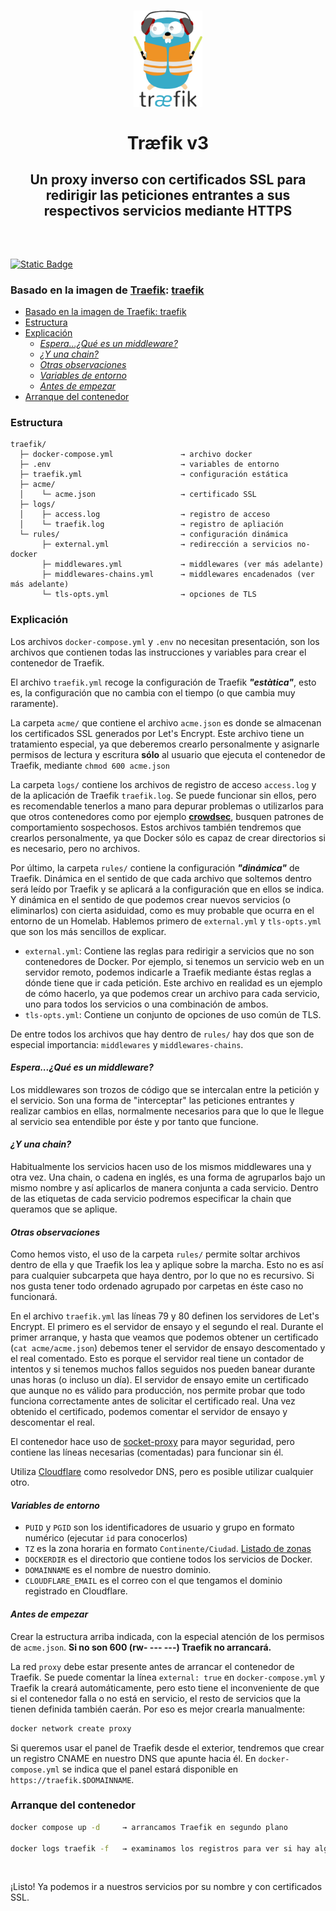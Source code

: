 <h1>
  <p align="center" width="100%">
    <img width="22%" src="../.recursos/img/traefik.png">
    </br></br>
    Træfik v3
  </p> 
</h1>

<h2> 
  <p align="center" width="100%">
    Un proxy inverso con certificados SSL para redirigir las peticiones entrantes a sus respectivos servicios mediante HTTPS
  </p>
  </br>
</h2>

[![Static Badge](https://img.shields.io/badge/lang-%F0%9F%87%AC%F0%9F%87%A7_en-blue?style=plastic)](README.en.md)

### Basado en la imagen de [Traefik](https://traefik.io): [traefik](https://github.com/traefik/traefik)

- [Basado en la imagen de Traefik: traefik](#basado-en-la-imagen-de-traefik-traefik)
- [Estructura](#estructura)
- [Explicación](#explicación)
  - [*Espera...¿Qué es un middleware?*](#esperaqué-es-un-middleware)
  - [*¿Y una chain?*](#y-una-chain)
  - [*Otras observaciones*](#otras-observaciones)
  - [*Variables de entorno*](#variables-de-entorno)
  - [*Antes de empezar*](#antes-de-empezar)
- [Arranque del contenedor](#arranque-del-contenedor)

### Estructura

    traefik/
      ├─ docker-compose.yml               → archivo docker
      ├─ .env                             → variables de entorno
      ├─ traefik.yml                      → configuración estática
      ├─ acme/
      │    └─ acme.json                   → certificado SSL
      ├─ logs/
      │    ├─ access.log                  → registro de acceso
      │    └─ traefik.log                 → registro de apliación
      └─ rules/                           → configuración dinámica
           ├─ external.yml                → redirección a servicios no-docker
           ├─ middlewares.yml             → middlewares (ver más adelante)
           ├─ middlewares-chains.yml      → middlewares encadenados (ver más adelante)
           └─ tls-opts.yml                → opciones de TLS

### Explicación

Los archivos `docker-compose.yml` y `.env` no necesitan presentación, son los archivos que contienen todas las instrucciones y variables para crear el contenedor de Traefik.

El archivo `traefik.yml` recoge la configuración de Traefik **_"estàtica"_**, esto es, la configuración que no cambia con el tiempo (o que cambia muy raramente).

La carpeta `acme/` que contiene el archivo `acme.json` es donde se almacenan los certificados SSL generados por Let's Encrypt. Este archivo tiene un tratamiento especial, ya que deberemos crearlo personalmente y asignarle permisos de lectura y escritura **sólo** al usuario que ejecuta el contenedor de Traefik, mediante `chmod 600 acme.json`

La carpeta `logs/` contiene los archivos de registro de acceso `access.log` y de la aplicación de Traefik `traefik.log`. Se puede funcionar sin ellos, pero es recomendable tenerlos a mano para depurar problemas o utilizarlos para que otros contenedores como por ejemplo [**crowdsec**](../crowdsec), busquen patrones de comportamiento sospechosos. Estos archivos también tendremos que crearlos personalmente, ya que Docker sólo es capaz de crear directorios si es necesario, pero no archivos.

Por último, la carpeta `rules/` contiene la configuración **_"dinámica"_** de Traefik. Dinámica en el sentido de que cada archivo que soltemos dentro será leído por Traefik y se aplicará a la configuración que en ellos se indica. Y dinámica en el sentido de que podemos crear nuevos servicios (o eliminarlos) con cierta asiduidad, como es muy probable que ocurra en el entorno de un Homelab. Hablemos primero de `external.yml` y `tls-opts.yml` que son los más sencillos de explicar.

  * `external.yml`: Contiene las reglas para redirigir a servicios que no son contenedores de Docker. Por ejemplo, si tenemos un servicio web en un servidor remoto, podemos indicarle a Traefik mediante éstas reglas a dónde tiene que ir cada petición. Este archivo en realidad es un ejemplo de cómo hacerlo, ya que podemos crear un archivo para cada servicio, uno para todos los servicios o una combinación de ambos.
  * `tls-opts.yml`: Contiene un conjunto de opciones de uso común de TLS.

De entre todos los archivos que hay dentro de `rules/` hay dos que son de especial importancia: `middlewares` y `middlewares-chains`. 

#### *Espera...¿Qué es un middleware?*

Los middlewares son trozos de código que se intercalan entre la petición y el servicio. Son una forma de "interceptar" las peticiones entrantes y realizar cambios en ellas, normalmente necesarios para que lo que le llegue al servicio sea entendible por éste y por tanto que funcione.

#### *¿Y una chain?*

Habitualmente los servicios hacen uso de los mismos middlewares una y otra vez. Una chain, o cadena en inglés, es una forma de agruparlos bajo un mismo nombre y así aplicarlos de manera conjunta a cada servicio. Dentro de las etiquetas de cada servicio podremos especificar la chain que queramos que se aplique.

#### *Otras observaciones*

Como hemos visto, el uso de la carpeta `rules/` permite soltar archivos dentro de ella y que Traefik los lea y aplique sobre la marcha. Esto no es así para cualquier subcarpeta que haya dentro, por lo que no es recursivo. Si nos gusta tener todo ordenado agrupado por carpetas en éste caso no funcionará.

En el archivo `traefik.yml` las líneas 79 y 80 definen los servidores de Let's Encrypt. El primero es el servidor de ensayo y el segundo el real. Durante el primer arranque, y hasta que veamos que podemos obtener un certificado (`cat acme/acme.json`) debemos tener el servidor de ensayo descomentado y el real comentado. Esto es porque el servidor real tiene un contador de intentos y si tenemos muchos fallos seguidos nos pueden banear durante unas horas (o incluso un día). El servidor de ensayo emite un certificado que aunque no es válido para producción, nos permite probar que todo funciona correctamente antes de solicitar el certificado real. Una vez obtenido el certificado, podemos comentar el servidor de ensayo y descomentar el real.

El contenedor hace uso de [socket-proxy](../socket-proxy/) para mayor seguridad, pero contiene las líneas necesarias (comentadas) para funcionar sin él.

Utiliza [Cloudflare](cloudflare.com) como resolvedor DNS, pero es posible utilizar cualquier otro.

#### *Variables de entorno*

* `PUID` y `PGID` son los identificadores de usuario y grupo en formato numérico (ejecutar `id` para conocerlos)
* `TZ` es la zona horaria en formato `Continente/Ciudad`. [Listado de zonas](https://www.joda.org/joda-time/timezones.html)
* `DOCKERDIR` es el directorio que contiene todos los servicios de Docker.
* `DOMAINNAME` es el nombre de nuestro dominio.
* `CLOUDFLARE_EMAIL` es el correo con el que tengamos el dominio registrado en Cloudflare.

#### *Antes de empezar*

Crear la estructura arriba indicada, con la especial atención de los permisos de `acme.json`. **Si no son 600 (rw- --- ---) Traefik no arrancará.**

La red `proxy` debe estar presente antes de arrancar el contenedor de Traefik. Se puede comentar la línea `external: true` en `docker-compose.yml` y Traefik la creará automáticamente, pero esto tiene el inconveniente de que si el contenedor falla o no está en servicio, el resto de servicios que la tienen definida también caerán. Por eso es mejor crearla manualmente:

```bash
docker network create proxy
```

Si queremos usar el panel de Traefik desde el exterior, tendremos que crear un registro CNAME en nuestro DNS que apunte hacia él. En `docker-compose.yml` se indica que el panel estará disponible en `https://traefik.$DOMAINNAME`.

### Arranque del contenedor

```bash
docker compose up -d     → arrancamos Traefik en segundo plano

docker logs traefik -f   → examinamos los registros para ver si hay algún problema (CTRL+c para salir)
```
</br>

¡Listo! Ya podemos ir a nuestros servicios por su nombre y con certificados SSL.